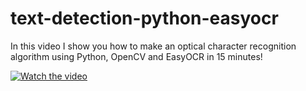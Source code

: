# text-detection-python-easyocr

In this video I show you how to make an optical character recognition algorithm using Python, OpenCV and EasyOCR in 15 minutes!

[![Watch the video](https://img.youtube.com/vi/n-8oCPjpEvM/0.jpg)](https://www.youtube.com/watch?v=n-8oCPjpEvM)
